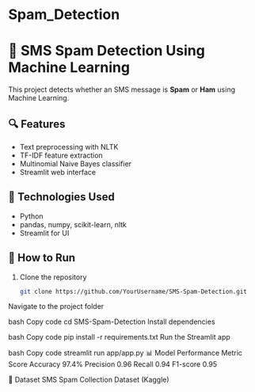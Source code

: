 # Spam_Detection
# 📩 SMS Spam Detection Using Machine Learning

This project detects whether an SMS message is **Spam** or **Ham** using Machine Learning.

## 🔍 Features
- Text preprocessing with NLTK
- TF-IDF feature extraction
- Multinomial Naive Bayes classifier
- Streamlit web interface

## 🧰 Technologies Used
- Python
- pandas, numpy, scikit-learn, nltk
- Streamlit for UI

## 🚀 How to Run
1. Clone the repository  
   ```bash
   git clone https://github.com/YourUsername/SMS-Spam-Detection.git
Navigate to the project folder

bash
Copy code
cd SMS-Spam-Detection
Install dependencies

bash
Copy code
pip install -r requirements.txt
Run the Streamlit app

bash
Copy code
streamlit run app/app.py
📊 Model Performance
Metric	Score
Accuracy	97.4%
Precision	0.96
Recall	0.94
F1-score	0.95

🧠 Dataset
SMS Spam Collection Dataset (Kaggle)
